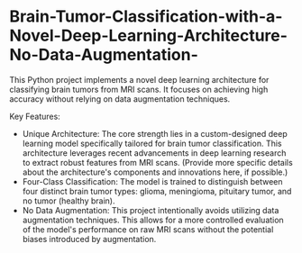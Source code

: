 # Brain-Tumor-Classification-with-a-Novel-Deep-Learning-Architecture-No-Data-Augmentation-
This Python project implements a novel deep learning architecture for classifying brain tumors from MRI scans. It focuses on achieving high accuracy without relying on data augmentation techniques.

Key Features:

* Unique Architecture: The core strength lies in a custom-designed deep learning model specifically tailored for brain tumor classification. This architecture leverages recent advancements in deep learning research to extract robust features from MRI scans. (Provide more specific details about the architecture's components and innovations here, if possible.)
* Four-Class Classification: The model is trained to distinguish between four distinct brain tumor types: glioma, meningioma, pituitary tumor, and no tumor (healthy brain).
* No Data Augmentation: This project intentionally avoids utilizing data augmentation techniques. This allows for a more controlled evaluation of the model's performance on raw MRI scans without the potential biases introduced by augmentation.
